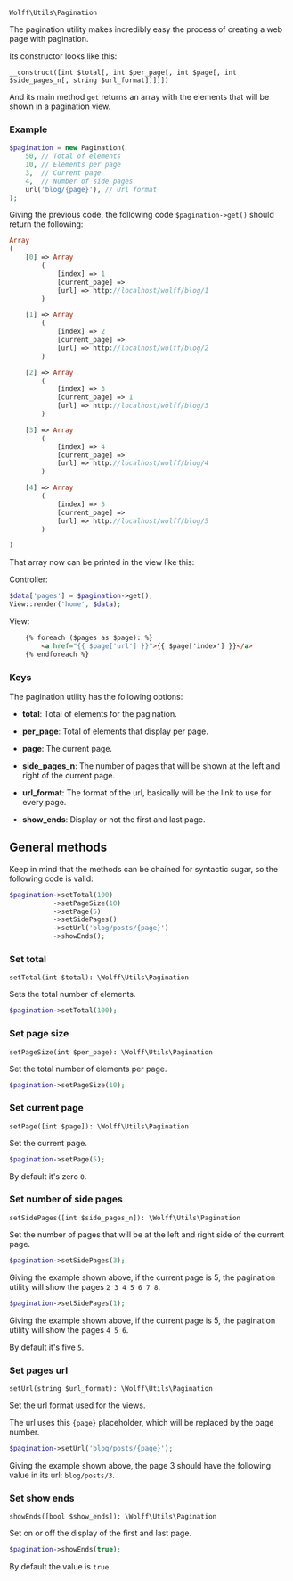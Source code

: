 `Wolff\Utils\Pagination`

The pagination utility makes incredibly easy the process of creating a web page with pagination.

Its constructor looks like this:

`__construct([int $total[, int $per_page[, int $page[, int $side_pages_n[, string $url_format]]]]])`

And its main method `get` returns an array with the elements that will be shown in a pagination view.

### Example

```php
$pagination = new Pagination(
    50, // Total of elements
    10, // Elements per page
    3,  // Current page
    4,  // Number of side pages
    url('blog/{page}'), // Url format
);
```

Giving the previous code, the following code `$pagination->get()` should return the following:

```php
Array
(
    [0] => Array
        (
            [index] => 1
            [current_page] =>
            [url] => http://localhost/wolff/blog/1
        )

    [1] => Array
        (
            [index] => 2
            [current_page] =>
            [url] => http://localhost/wolff/blog/2
        )

    [2] => Array
        (
            [index] => 3
            [current_page] => 1
            [url] => http://localhost/wolff/blog/3
        )

    [3] => Array
        (
            [index] => 4
            [current_page] =>
            [url] => http://localhost/wolff/blog/4
        )

    [4] => Array
        (
            [index] => 5
            [current_page] =>
            [url] => http://localhost/wolff/blog/5
        )

)

```

That array now can be printed in the view like this:

Controller:
```php
$data['pages'] = $pagination->get();
View::render('home', $data);
```

View:
```html
    {% foreach ($pages as $page): %}
        <a href="{{ $page['url'] }}">{{ $page['index'] }}</a>
    {% endforeach %}
```

### Keys

The pagination utility has the following options:

* **total**: Total of elements for the pagination.

* **per_page**: Total of elements that display per page.

* **page**: The current page.

* **side_pages_n**: The number of pages that will be shown at the left and right of the current page.

* **url_format**: The format of the url, basically will be the link to use for every page.

* **show_ends**: Display or not the first and last page.


## General methods

Keep in mind that the methods can be chained for syntactic sugar, so the following code is valid:

```php
$pagination->setTotal(100)
           ->setPageSize(10)
           ->setPage(5)
           ->setSidePages()
           ->setUrl('blog/posts/{page}')
           ->showEnds();
```

### Set total

`setTotal(int $total): \Wolff\Utils\Pagination`

Sets the total number of elements.

```php
$pagination->setTotal(100);
```

### Set page size

`setPageSize(int $per_page): \Wolff\Utils\Pagination`

Set the total number of elements per page.

```php
$pagination->setPageSize(10);
```

### Set current page

`setPage([int $page]): \Wolff\Utils\Pagination`

Set the current page.

```php
$pagination->setPage(5);
```

By default it's zero `0`.

### Set number of side pages

`setSidePages([int $side_pages_n]): \Wolff\Utils\Pagination`

Set the number of pages that will be at the left and right side of the current page.

```php
$pagination->setSidePages(3);
```

Giving the example shown above, if the current page is 5, the pagination utility will show the pages `2 3 4 5 6 7 8`.

```php
$pagination->setSidePages(1);
```

Giving the example shown above, if the current page is 5, the pagination utility will show the pages `4 5 6`.

By default it's five `5`.

### Set pages url

`setUrl(string $url_format): \Wolff\Utils\Pagination`

Set the url format used for the views.

The url uses this `{page}` placeholder, which will be replaced by the page number.

```php
$pagination->setUrl('blog/posts/{page}');
```

Giving the example shown above, the page 3 should have the following value in its url: `blog/posts/3`.

### Set show ends

`showEnds([bool $show_ends]): \Wolff\Utils\Pagination`

Set on or off the display of the first and last page.

```php
$pagination->showEnds(true);
```

By default the value is `true`.
